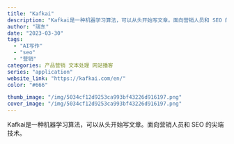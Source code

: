 ```yaml
---
title: "Kafkai"
description: "Kafkai是一种机器学习算法，可以从头开始写文章。面向营销人员和 SEO 的尖端技术。 "
author: "瑞东"
date: "2023-03-30"
tags:
  - "AI写作"
  - "seo"
  - "营销"
categories: 产品营销 文本处理 网站播客
series: "application"
website_link: "https://kafkai.com/en/"
color: "#666"

thumb_image: "/img/5034cf12d9253ca993bf43226d916197.png"
cover_image: "/img/5034cf12d9253ca993bf43226d916197.png"
---
```


Kafkai是一种机器学习算法，可以从头开始写文章。面向营销人员和 SEO 的尖端技术。 